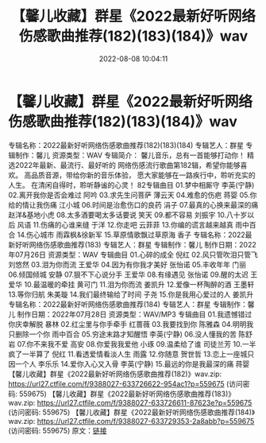 ﻿---
title: 【馨儿收藏】群星《2022最新好听网络伤感歌曲推荐(182)(183)(184)》wav
date: 2022-08-08 10:04:11
categories: WAV车载音乐、镜像
tags: 华语中文
---
# 【馨儿收藏】群星《2022最新好听网络伤感歌曲推荐(182)(183)(184)》wav

专辑名称：2022最新好听网络伤感歌曲推荐(182)(183)(184)
专辑艺人：群星
专辑制作：馨儿
资源类型：WAV
专辑简介：
馨儿音乐，总有一首能够打动你！
精选2022年最新、最流行、最好听的
网络伤感流行歌曲第182辑，希望你能够喜欢。
高品质音源，带给你新的音乐体验，
愿大家能够在一路疾行中，聆听充实的人生。
在清闲自得时，聆听静谧的心灵！
82专辑曲目
01.梦中相厮守 李英(宁静)
02.离开我你是否会难过 阿吟
03.求先生问菩萨 薄云天
04.难愈的伤疤 蒋婴
05.你给的情让我伤痛 江小城
06.时间是治愈伤口的良药 涓子
07.最真的心换来最深的痛 赵洋&基地小虎
08.太多酒要喝太多话要说 笑天
09.都不容易 刘振宇
10.八十岁以后 风语
11.伤痛的心谁来缝 于洋
12.你走吧 云菲菲
13.你编的谎言越来越真 雨中百合
14.伤心城市 雨霖枫&徐新军
15.草原情歌飘过草原海 香子
专辑名称：2022最新好听网络伤感歌曲推荐(183)
专辑艺人：群星
专辑制作：馨儿
制作日期：2022年07月26日
资源类型：WAV
专辑曲目
01.心碎的成全 倪红
02.风只管吹泪只管飞 刘悠然
03.泪为你而流 王爱华
04.因为有你我才美好 张怡诺
05.丰收年年 门丽
06.倾国倾城 安静
07.狠不下心说分手 王爱华
08.有缘遇见 张怡诺
09.醒的太迟 王爱华
10.最温暖的牵挂 黄可门
11.泪为你而流 姜凯升
12.爱像一杯陶醉的酒 王墨轩
13.等你归航 朱美璇
14.我们最终输给了时间 子尧
15.你是我用心爱过的人 姜凯升
专辑名称：2022最新好听网络伤感歌曲推荐(184)
专辑艺人：群星
专辑制作：馨儿
制作日期：2022年07月28日
资源类型：WAV/MP3
专辑曲目
01.我遗憾错过 你庆幸解脱 暴林
02.红尘里与你手牵手 红蔷薇
03.我要找到你 陈雅森
04.明明我只删除一个你 雨中百合
05.穷途末路才知醒悟 李英(宁静)
06.没人懂我的苦 陈舒岩
07.你不来我不爱 高安
08.你爱我我爱他 小琢
09.温柔给了谁 司徒兰芳
10.一半疯了一半算了 倪红
11.看透爱情看淡人生 雨露
12.你随意 贺世哲
13.恋上一座城只因一个人 李乐乐
14.爱你入心又入骨 李英(宁静)
15.最远的你是我最深的痛 蒋婴
【馨儿收藏】群星《2022最新好听网络伤感歌曲推荐(182)》wav.zip:
https://url27.ctfile.com/f/9388027-633726622-954ac1?p=559675
(访问密码: 559675)
【馨儿收藏】群星《2022最新好听网络伤感歌曲推荐(183)》wav.zip: https://url27.ctfile.com/f/9388027-633726611-87623e?p=559675
(访问密码: 559675)
【馨儿收藏】群星《2022最新好听网络伤感歌曲推荐(184)》wav.zip: https://url27.ctfile.com/f/9388027-633729353-2a8abb?p=559675
(访问密码: 559675)
原文：[链接](https://blog.sina.com.cn/s/blog_1647c7e7601030yrm.html)
